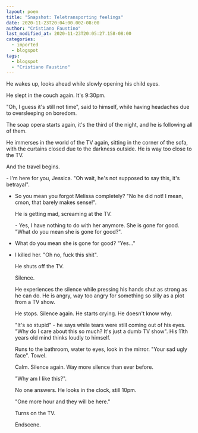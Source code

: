 ```yaml
---
layout: poem
title: "Snapshot: Teletransporting feelings"
date: 2020-11-23T20:04:00.002-08:00
author: "Cristiano Faustino"
last_modified_at: 2020-11-23T20:05:27.158-08:00
categories:
  - imported
  - blogspot
tags:
  - blogspot
  - "Cristiano Faustino"
---
```


<p>He wakes up, looks ahead while slowly opening his child eyes.</p><p>He slept in the couch again. It's 9:30pm.</p><p>"Oh, I guess it's still not time", said to himself, while having headaches due to oversleeping on boredom.</p><p>The soap opera starts again, it's the third of the night, and he is following all of them.</p><p>He immerses in the world of the TV again, sitting in the corner of the sofa, with the curtains closed due to the darkness outside. He is way too close to the TV.</p><p>And the travel begins.</p><p>- I'm here for you, Jessica. "Oh wait, he's not supposed to say this, it's betrayal".

- So you mean you forgot Melissa completely? "No he did not! I mean, cmon, that barely makes sense!".</p><p>He is getting mad, screaming at the TV.</p><p>- Yes, I have nothing to do with her anymore. She is gone for good. "What do you mean she is gone for good?".

- What do you mean she is gone for good? "Yes..."

- I killed her. "Oh no, fuck this shit".</p><p>He shuts off the TV.</p><p>Silence.</p><p>He experiences the silence while pressing his hands shut as strong as he can do. He is angry, way too angry for something so silly as a plot from a TV show.</p><p>He stops. Silence again. He starts crying. He doesn't know why.</p><p>"It's so stupid" - he says while tears were still coming out of his eyes. "Why do I care about this so much? It's just a dumb TV show". His 11th years old mind thinks loudly to himself.</p><p>Runs to the bathroom, water to eyes, look in the mirror. "Your sad ugly face". Towel.</p><p>Calm. Silence again. Way more silence than ever before.</p><p>"Why am I like this?".</p><p>No one answers. He looks in the clock, still 10pm. </p><p>"One more hour and they will be here."</p><p>Turns on the TV.</p><p>Endscene.</p>